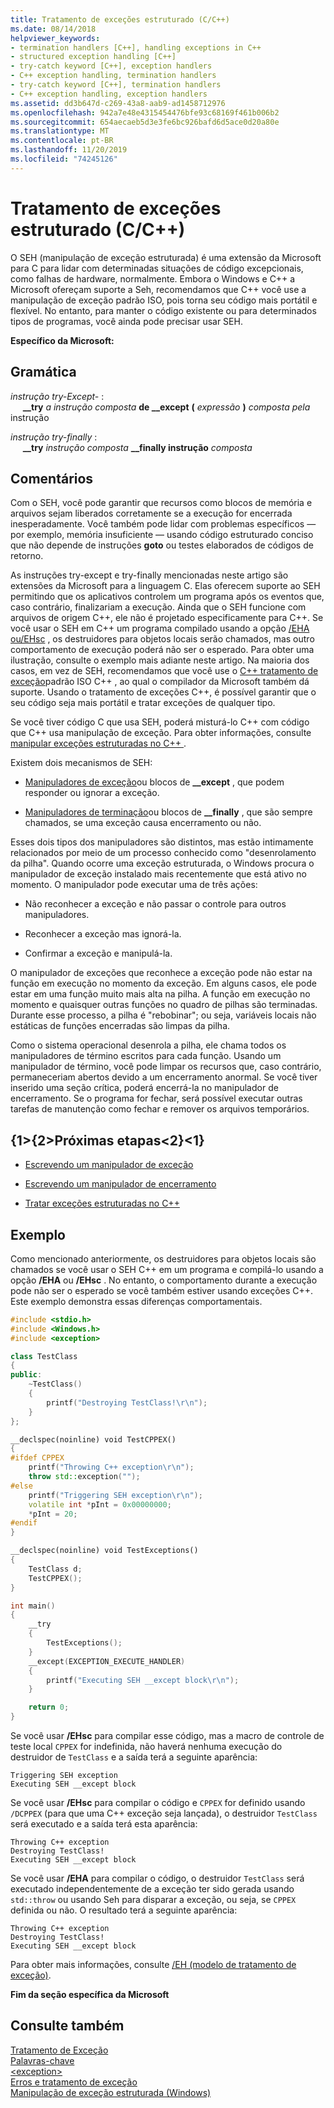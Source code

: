 ```yaml
---
title: Tratamento de exceções estruturado (C/C++)
ms.date: 08/14/2018
helpviewer_keywords:
- termination handlers [C++], handling exceptions in C++
- structured exception handling [C++]
- try-catch keyword [C++], exception handlers
- C++ exception handling, termination handlers
- try-catch keyword [C++], termination handlers
- C++ exception handling, exception handlers
ms.assetid: dd3b647d-c269-43a8-aab9-ad1458712976
ms.openlocfilehash: 942a7e48e4315454476bfe93c68169f461b006b2
ms.sourcegitcommit: 654aecaeb5d3e3fe6bc926bafd6d5ace0d20a80e
ms.translationtype: MT
ms.contentlocale: pt-BR
ms.lasthandoff: 11/20/2019
ms.locfileid: "74245126"
---
```

# <a name="structured-exception-handling-cc"></a>Tratamento de exceções estruturado (C/C++)

O SEH (manipulação de exceção estruturada) é uma extensão da Microsoft para C para lidar com determinadas situações de código excepcionais, como falhas de hardware, normalmente. Embora o Windows e C++ a Microsoft ofereçam suporte a Seh, recomendamos que C++ você use a manipulação de exceção padrão ISO, pois torna seu código mais portátil e flexível. No entanto, para manter o código existente ou para determinados tipos de programas, você ainda pode precisar usar SEH.

**Específico da Microsoft:**

## <a name="grammar"></a>Gramática

*instrução try-Except-* :<br/>
&nbsp;&nbsp;&nbsp;&nbsp; **__try** *a instrução composta* **de __except** **(** *expressão* **)** *composta pela* instrução

*instrução try-finally* :<br/>
&nbsp;&nbsp;&nbsp;&nbsp; **__try** *instrução composta* **__finally instrução** *composta*

## <a name="remarks"></a>Comentários

Com o SEH, você pode garantir que recursos como blocos de memória e arquivos sejam liberados corretamente se a execução for encerrada inesperadamente. Você também pode lidar com problemas específicos — por exemplo, memória insuficiente — usando código estruturado conciso que não depende de instruções **goto** ou testes elaborados de códigos de retorno.

As instruções try-except e try-finally mencionadas neste artigo são extensões da Microsoft para a linguagem C. Elas oferecem suporte ao SEH permitindo que os aplicativos controlem um programa após os eventos que, caso contrário, finalizariam a execução. Ainda que o SEH funcione com arquivos de origem C++, ele não é projetado especificamente para C++. Se você usar o SEH em C++ um programa compilado usando a opção [/EHA ou/EHsc](../build/reference/eh-exception-handling-model.md) , os destruidores para objetos locais serão chamados, mas outro comportamento de execução poderá não ser o esperado. Para obter uma ilustração, consulte o exemplo mais adiante neste artigo. Na maioria dos casos, em vez de SEH, recomendamos que você use o [ C++ tratamento de exceção](../cpp/try-throw-and-catch-statements-cpp.md)padrão ISO C++ , ao qual o compilador da Microsoft também dá suporte. Usando o tratamento de exceções C++, é possível garantir que o seu código seja mais portátil e tratar exceções de qualquer tipo.

Se você tiver código C que usa SEH, poderá misturá-lo C++ com código que C++ usa manipulação de exceção. Para obter informações, consulte [manipular exceções estruturadas no C++ ](../cpp/exception-handling-differences.md).

Existem dois mecanismos de SEH:

- [Manipuladores de exceção](../cpp/writing-an-exception-handler.md)ou blocos de **__except** , que podem responder ou ignorar a exceção.

- [Manipuladores de terminação](../cpp/writing-a-termination-handler.md)ou blocos de **__finally** , que são sempre chamados, se uma exceção causa encerramento ou não.

Esses dois tipos dos manipuladores são distintos, mas estão intimamente relacionados por meio de um processo conhecido como "desenrolamento da pilha". Quando ocorre uma exceção estruturada, o Windows procura o manipulador de exceção instalado mais recentemente que está ativo no momento. O manipulador pode executar uma de três ações:

- Não reconhecer a exceção e não passar o controle para outros manipuladores.

- Reconhecer a exceção mas ignorá-la.

- Confirmar a exceção e manipulá-la.

O manipulador de exceções que reconhece a exceção pode não estar na função em execução no momento da exceção. Em alguns casos, ele pode estar em uma função muito mais alta na pilha. A função em execução no momento e quaisquer outras funções no quadro de pilhas são terminadas. Durante esse processo, a pilha é "rebobinar"; ou seja, variáveis locais não estáticas de funções encerradas são limpas da pilha.

Como o sistema operacional desenrola a pilha, ele chama todos os manipuladores de término escritos para cada função. Usando um manipulador de término, você pode limpar os recursos que, caso contrário, permaneceriam abertos devido a um encerramento anormal. Se você tiver inserido uma seção crítica, poderá encerrá-la no manipulador de encerramento. Se o programa for fechar, será possível executar outras tarefas de manutenção como fechar e remover os arquivos temporários.

## <a name="next-steps"></a>{1&gt;{2&gt;Próximas etapas&lt;2}&lt;1}

- [Escrevendo um manipulador de exceção](../cpp/writing-an-exception-handler.md)

- [Escrevendo um manipulador de encerramento](../cpp/writing-a-termination-handler.md)

- [Tratar exceções estruturadas no C++](../cpp/exception-handling-differences.md)

## <a name="example"></a>Exemplo

Como mencionado anteriormente, os destruidores para objetos locais são chamados se você usar o SEH C++ em um programa e compilá-lo usando a opção **/EHA** ou **/EHsc** . No entanto, o comportamento durante a execução pode não ser o esperado se você também estiver usando exceções C++. Este exemplo demonstra essas diferenças comportamentais.

```cpp
#include <stdio.h>
#include <Windows.h>
#include <exception>

class TestClass
{
public:
    ~TestClass()
    {
        printf("Destroying TestClass!\r\n");
    }
};

__declspec(noinline) void TestCPPEX()
{
#ifdef CPPEX
    printf("Throwing C++ exception\r\n");
    throw std::exception("");
#else
    printf("Triggering SEH exception\r\n");
    volatile int *pInt = 0x00000000;
    *pInt = 20;
#endif
}

__declspec(noinline) void TestExceptions()
{
    TestClass d;
    TestCPPEX();
}

int main()
{
    __try
    {
        TestExceptions();
    }
    __except(EXCEPTION_EXECUTE_HANDLER)
    {
        printf("Executing SEH __except block\r\n");
    }

    return 0;
}
```

Se você usar **/EHsc** para compilar esse código, mas a macro de controle de teste local `CPPEX` for indefinida, não haverá nenhuma execução do destruidor de `TestClass` e a saída terá a seguinte aparência:

```Output
Triggering SEH exception
Executing SEH __except block
```

Se você usar **/EHsc** para compilar o código e `CPPEX` for definido usando `/DCPPEX` (para que uma C++ exceção seja lançada), o destruidor `TestClass` será executado e a saída terá esta aparência:

```Output
Throwing C++ exception
Destroying TestClass!
Executing SEH __except block
```

Se você usar **/EHA** para compilar o código, o destruidor `TestClass` será executado independentemente de a exceção ter sido gerada usando `std::throw` ou usando Seh para disparar a exceção, ou seja, se `CPPEX` definida ou não. O resultado terá a seguinte aparência:

```Output
Throwing C++ exception
Destroying TestClass!
Executing SEH __except block
```

Para obter mais informações, consulte [/EH (modelo de tratamento de exceção)](../build/reference/eh-exception-handling-model.md).

**Fim da seção específica da Microsoft**

## <a name="see-also"></a>Consulte também

[Tratamento de Exceção](../cpp/exception-handling-in-visual-cpp.md)<br/>
[Palavras-chave](../cpp/keywords-cpp.md)<br/>
[\<exception>](../standard-library/exception.md)<br/>
[Erros e tratamento de exceção](../cpp/errors-and-exception-handling-modern-cpp.md)<br/>
[Manipulação de exceção estruturada (Windows)](/windows/win32/debug/structured-exception-handling)
